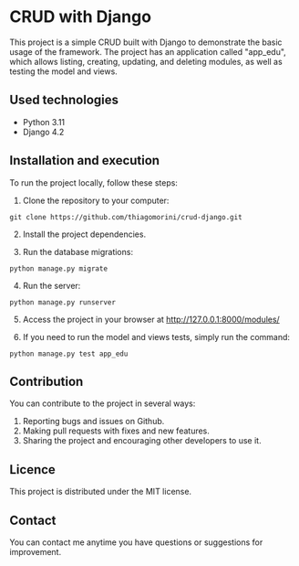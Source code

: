 # CRUD with Django

This project is a simple CRUD built with Django to demonstrate the basic usage of the framework. The project has an application called "app_edu", which allows listing, creating, updating, and deleting modules, as well as testing the model and views.

## Used technologies

- Python 3.11
- Django 4.2

## Installation and execution

To run the project locally, follow these steps:

1. Clone the repository to your computer:

```
git clone https://github.com/thiagomorini/crud-django.git
```

2. Install the project dependencies.

3. Run the database migrations:

```
python manage.py migrate
```

4. Run the server:

```
python manage.py runserver
```

5. Access the project in your browser at http://127.0.0.1:8000/modules/

6. If you need to run the model and views tests, simply run the command:

```
python manage.py test app_edu
```

## Contribution

You can contribute to the project in several ways:

1. Reporting bugs and issues on Github.
2. Making pull requests with fixes and new features.
3. Sharing the project and encouraging other developers to use it.

## Licence
This project is distributed under the MIT license.

## Contact
You can contact me anytime you have questions or suggestions for improvement.
